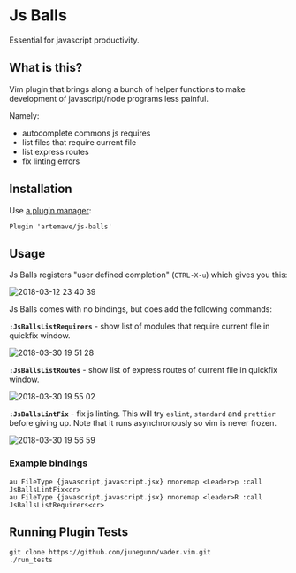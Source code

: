 # Js Balls

Essential for javascript productivity.

## What is this?

Vim plugin that brings along a bunch of helper functions to make development of javascript/node programs less painful.

Namely:

- autocomplete commons js requires
- list files that require current file
- list express routes
- fix linting errors

## Installation

Use [a plugin manager](https://github.com/VundleVim/Vundle.vim):

```vim script
Plugin 'artemave/js-balls'
```

## Usage

Js Balls registers "user defined completion" (`CTRL-X-u`) which gives you this:

![2018-03-12 23 40 39](https://user-images.githubusercontent.com/23721/38147456-b25bad1a-3452-11e8-984f-f609de469211.gif)

Js Balls comes with no bindings, but does add the following commands:

**`:JsBallsListRequirers`** - show list of modules that require current file in quickfix window.

![2018-03-30 19 51 28](https://user-images.githubusercontent.com/23721/38147735-d9631104-3453-11e8-91fa-67db2bf13055.gif)

**`:JsBallsListRoutes`** - show list of express routes of current file in quickfix window.

![2018-03-30 19 55 02](https://user-images.githubusercontent.com/23721/38147868-5995de2e-3454-11e8-9f87-8178004862d9.gif)

**`:JsBallsLintFix`** - fix js linting. This will try `eslint`, `standard` and `prettier` before giving up. Note that it runs asynchronously so vim is never frozen.

![2018-03-30 19 56 59](https://user-images.githubusercontent.com/23721/38147921-9ff6de22-3454-11e8-810d-596451d3765d.gif)

### Example bindings

```vim script
au FileType {javascript,javascript.jsx} nnoremap <Leader>p :call JsBallsLintFix<cr>
au FileType {javascript,javascript.jsx} nnoremap <leader>R :call JsBallsListRequirers<cr>
```

## Running Plugin Tests

```
git clone https://github.com/junegunn/vader.vim.git
./run_tests
```
